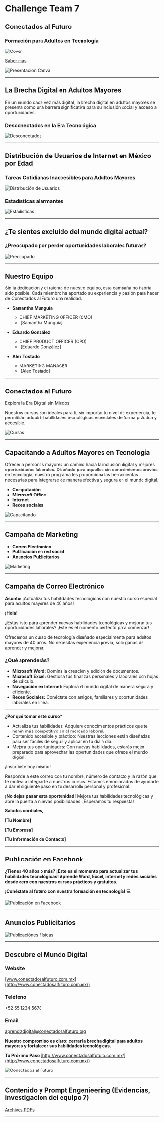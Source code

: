 # Challenge Team 7

## Conectados al Futuro

### Formación para Adultos en Tecnología

![Cover](https://www.srtoast.com/bedu/images/cover_image.jpg)

[Saber más](#)

![Presentacion Canva](https://www.canva.com/design/DAGK3VKISAQ/aAKN1tE_Q0jVW15bNQCa8g/edit)

---

## La Brecha Digital en Adultos Mayores

En un mundo cada vez más digital, la brecha digital en adultos mayores se presenta como una barrera significativa para su inclusión social y acceso a oportunidades.

### Desconectados en la Era Tecnológica

![Desconectados](https://www.srtoast.com/bedu/images/desconectados_image.jpg)

---

## Distribución de Usuarios de Internet en México por Edad

### Tareas Cotidianas Inaccesibles para Adultos Mayores

![Distribución de Usuarios](https://www.srtoast.com/bedu/images/distribucion_usuarios_image.jpg)

### Estadísticas alarmantes

![Estadísticas](https://www.srtoast.com/bedu/images/estadisticas_image.jpg)

---

## ¿Te sientes excluido del mundo digital actual?

### ¿Preocupado por perder oportunidades laborales futuras?

![Preocupado](https://www.srtoast.com/bedu/images/preocupado_image.jpg)

---

## Nuestro Equipo

Sin la dedicación y el talento de nuestro equipo, esta campaña no habría sido posible. Cada miembro ha aportado su experiencia y pasión para hacer de Conectados al Futuro una realidad.

- **Samantha Munguía**
  - CHIEF MARKETING OFFICER (CMO)
  - ![Samantha Munguía]
  
- **Eduardo González**
  - CHIEF PRODUCT OFFICER (CPO)
  - ![Eduardo González]
  
- **Alex Tostado**
  - MARKETING MANAGER
  - ![Alex Tostado]

---

## Conectados al Futuro

Explora la Era Digital sin Miedos

Nuestros cursos son ideales para ti, sin importar tu nivel de experiencia, te permitirán adquirir habilidades tecnológicas esenciales de forma práctica y accesible.

![Cursos](https://www.srtoast.com/bedu/images/cursos_image.jpg)

---

## Capacitando a Adultos Mayores en Tecnología

Ofrecer a personas mayores un camino hacia la inclusión digital y mejores oportunidades laborales. Diseñado para aquellos sin conocimientos previos en tecnología, nuestro programa les proporciona las herramientas necesarias para integrarse de manera efectiva y segura en el mundo digital.

- **Computación**
- **Microsoft Office**
- **Internet**
- **Redes sociales**

![Capacitando](https://www.srtoast.com/bedu/images/capacitando_image.jpg)

---

## Campaña de Marketing

- **Correo Electrónico**
- **Publicación en red social**
- **Anuncios Publicitarios**

![Marketing](https://www.srtoast.com/bedu/images/marketing_image.jpg)

---

## Campaña de Correo Electrónico

**Asunto:** ¡Actualiza tus habilidades tecnológicas con nuestro curso especial para adultos mayores de 40 años!

**¡Hola!**

¿Estás listo para aprender nuevas habilidades tecnológicas y mejorar tus oportunidades laborales? ¡Este es el momento perfecto para comenzar!

Ofrecemos un curso de tecnología diseñado especialmente para adultos mayores de 40 años. No necesitas experiencia previa, solo ganas de aprender y mejorar.

### ¿Qué aprenderás?
- **Microsoft Word:** Domina la creación y edición de documentos.
- **Microsoft Excel:** Gestiona tus finanzas personales y laborales con hojas de cálculo.
- **Navegación en Internet:** Explora el mundo digital de manera segura y eficiente.
- **Redes Sociales:** Conéctate con amigos, familiares y oportunidades laborales en línea.

---

**¿Por qué tomar este curso?**
- Actualiza tus habilidades: Adquiere conocimientos prácticos que te harán más competitivo en el mercado laboral.
- Contenido accesible y práctico: Nuestras lecciones están diseñadas para ser fáciles de seguir y aplicar en tu día a día.
- Mejora tus oportunidades: Con nuevas habilidades, estarás mejor preparado para aprovechar las oportunidades que ofrece el mundo digital.

¡Inscríbete hoy mismo!

Responde a este correo con tu nombre, número de contacto y la razón que te motiva a integrarte a nuestros cursos. Estamos emocionados de ayudarte a dar el siguiente paso en tu desarrollo personal y profesional.

**¡No dejes pasar esta oportunidad!** Mejora tus habilidades tecnológicas y abre la puerta a nuevas posibilidades. ¡Esperamos tu respuesta!

**Saludos cordiales,**

**[Tu Nombre]**

**[Tu Empresa]**

**[Tu Información de Contacto]**

---

## Publicación en Facebook

**¿Tienes 40 años o más? ¡Este es el momento para actualizar tus habilidades tecnológicas! Aprende Word, Excel, internet y redes sociales desde cero con nuestros cursos prácticos y gratuitos.**

**¡Conéctate al futuro con nuestra formación en tecnología!** 💻

![Publicación en Facebook](https://www.srtoast.com/bedu/images/facebook_post_image.jpg)

---

## Anuncios Publicitarios


![Publicaciónes Físicas](https://www.srtoast.com/bedu/images/advertisememt_image.jpg)

---

## Descubre el Mundo Digital

### Website
[www.conectadosalfuturo.com.mx](http://www.conectadosalfuturo.com.mx/)

### Teléfono
+52 55 1234 5678

### Email
aprendizdigital@conectadosalfuturo.org

**Nuestro compromiso es claro: cerrar la brecha digital para adultos mayores y fortalecer sus habilidades tecnológicas.**

**Tu Próximo Paso**
[http://www.conectadosalfuturo.com.mx/](http://www.conectadosalfuturo.com.mx/)

![Conectados al Futuro](https://www.srtoast.com/bedu/images/conectados_image.jpg)

---

## Contenido y Prompt Engenieering (Evidencias, Investigacion del equipo 7)

[Archivos PDFs](https://www.srtoast.com/bedu/evidencias)

---
